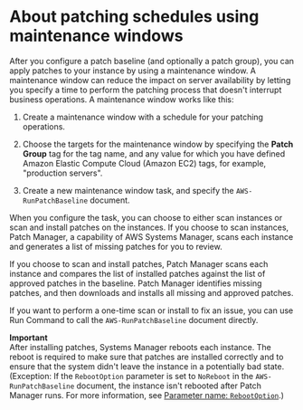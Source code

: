 # About patching schedules using maintenance windows<a name="sysman-patch-scheduletasks"></a>

After you configure a patch baseline \(and optionally a patch group\), you can apply patches to your instance by using a maintenance window\. A maintenance window can reduce the impact on server availability by letting you specify a time to perform the patching process that doesn't interrupt business operations\. A maintenance window works like this:

1. Create a maintenance window with a schedule for your patching operations\.

1. Choose the targets for the maintenance window by specifying the **Patch Group** tag for the tag name, and any value for which you have defined Amazon Elastic Compute Cloud \(Amazon EC2\) tags, for example, "production servers"\.

1. Create a new maintenance window task, and specify the `AWS-RunPatchBaseline` document\. 

When you configure the task, you can choose to either scan instances or scan and install patches on the instances\. If you choose to scan instances, Patch Manager, a capability of AWS Systems Manager, scans each instance and generates a list of missing patches for you to review\.

If you choose to scan and install patches, Patch Manager scans each instance and compares the list of installed patches against the list of approved patches in the baseline\. Patch Manager identifies missing patches, and then downloads and installs all missing and approved patches\.

If you want to perform a one\-time scan or install to fix an issue, you can use Run Command to call the `AWS-RunPatchBaseline` document directly\.

**Important**  
After installing patches, Systems Manager reboots each instance\. The reboot is required to make sure that patches are installed correctly and to ensure that the system didn't leave the instance in a potentially bad state\. \(Exception: If the `RebootOption` parameter is set to `NoReboot` in the `AWS-RunPatchBaseline` document, the instance isn't rebooted after Patch Manager runs\. For more information, see [Parameter name: `RebootOption`](patch-manager-about-aws-runpatchbaseline.md#patch-manager-about-aws-runpatchbaseline-parameters-norebootoption)\.\) 
